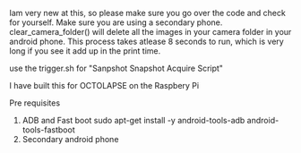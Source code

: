 Iam very new at this, so please make sure you go over the code and check for yourself.
Make sure you are using a secondary phone.
clear_camera_folder() will delete all the images in your camera folder in your android phone.
This process takes atlease 8 seconds to run, which is very long if you see it add up in the print time.

use the trigger.sh for "Sanpshot Snapshot Acquire Script"

I have built this for OCTOLAPSE on the Raspbery Pi

Pre requisites
1. ADB and Fast boot     sudo apt-get install -y android-tools-adb android-tools-fastboot
2. Secondary android phone



